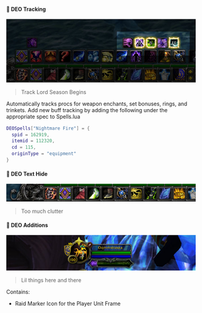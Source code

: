 #### :crystal_ball: DEO Tracking
![alt tag](https://github.com/OOMM/addons/blob/master/DEO_Tracking.jpg)
> Track Lord Season Begins

Automatically tracks procs for weapon enchants, set bonuses, rings, and trinkets. Add new buff tracking by adding the following under the appropriate spec to Spells.lua
```lua
DEOSpells["Nightmare Fire"] = { 
  spid = 162919, 
  itemid = 112320, 
  cd = 115, 
  originType = "equipment" 
}
```

#### :ring: DEO Text Hide
![alt tag](https://github.com/OOMM/addons/blob/master/DEO_Text_Hide.jpg)
> Too much clutter

#### :pill: DEO Additions
![alt tag](https://github.com/OOMM/addons/blob/master/DEO_Additions.jpg)
> Lil things here and there

Contains:

* Raid Marker Icon for the Player Unit Frame
